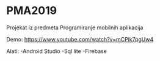 # PMA2019
Projekat iz predmeta Programiranje mobilnih aplikacija

Demo:
https://www.youtube.com/watch?v=mCPlk7pgUw4

Alati:
  -Android Studio
  -Sql lite
  -Firebase
